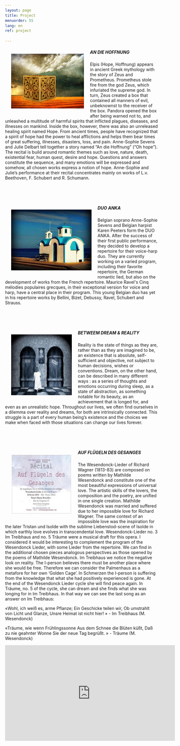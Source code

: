 ```yaml
---
layout: page
title: Project
menuorder: 55
lang: en
ref: project

---
```

<img style="float: left; padding: 20px" src="/assets/pandora.jpg"> 

##### AN DIE HOFFNUNG

Elpis (Hope, Hoffnung) appears in ancient Greek mythology with the story of Zeus and Prometheus. Prometheus stole fire from the god Zeus, which infuriated the supreme god. In turn, Zeus created a box that contained all manners of evil, unbeknownst to the receiver of the box. Pandora opened the box after being warned not to, and unleashed a multitude of harmful spirits that inflicted plagues, diseases, and illnesses on mankind. Inside the box, however, there was also an unreleased healing spirit named Hope. From ancient times, people have recognized that a spirit of hope had the power to heal afflictions and helps them bear times of great suffering, illnesses, disasters, loss, and pain. 
Anne-Sophie Sevens and Julie Delbart tell together a story named “An die Hoffnung” (“Oh hope”). The recital is build around romantic themes such as love, nature, death, existential fear, human quest, desire and hope. Questions and answers constitute the sequence, and many emotions will be expressed and somehow, all chosen works express a notion of hope. Anne-Sophie and Julie’s performance at their recital concentrates mainly on works of L.v. Beethoven, F. Schubert and R. Schumann.  

&nbsp;

&nbsp;

<img style="float: left; padding: 20px" src="/assets/eglise.jpg"> 

##### DUO ANKA 

Belgian soprano Anne-Sophie Sevens and Belgian harpist Karen Peeters form the DUO ANKA. After the success of their first public performance, they decided to develop a repertoire for their voice-harp duo. They are currently working on a varied program, including their favorite repertoire, the German romantic lied, but also on the development of works from the French repertoire.
Maurice Ravel's Cinq mélodies populaires grecques, in their exceptional version for voice and harp, have a central place in their program. This young Belgian duo has yet in his repertoire works by Bellini, Bizet, Debussy, Ravel, Schubert and Strauss. 

&nbsp;

&nbsp;

<img style="float: left; padding: 20px" src="/assets/dream.jpg"> 

##### BETWEEM DREAM & REALITY 

Reality is the state of things as they are, rather than as they are imagined to be, an existence that is absolute, self-sufficient and objective, not subject to human decisions, wishes  or conventions.
Dream, on the other hand, can be described in many different ways : as a series of thoughts and emotions occurring during sleep, as a state of abstraction, as something notable for its beauty, as an achievement that is longed for, and even as an unrealistic hope.
Throughout our lives, we often find ourselves in a dilemma over reality and dreams, for both are intrinsically connected. This struggle is a part of every human being’s existence and the choices we make when faced with those situations can change our lives forever.

&nbsp;

&nbsp;

<img style="float: left; padding: 20px" src="/assets/afficheke.jpg"> 

##### AUF FLÜGELN DES GESANGES

The Wesendonck-Lieder of Richard Wagner (1813-83) are composed on poems written by Mathilde Wesendonck and constitute one of the most beautiful expressions of universal love. The artistic skills of the lovers, the composition and the poetry, are unified in one single creation. Mathilde Wesendonck was married and suffered due to her impossible love for Richard Wagner. The same context of an impossible love was the inspiration for the later Tristan und Isolde with the sublime Liebenstod-scene of Isolde in which earthly love evolves in transcendental love. Wesendonck-Lieder no. 3 Im Treibhaus and no. 5 Träume were a musical draft for this opera. I considered it would be interesting to complement the program of the Wesendonck Lieder, with some Lieder from the repertoire. We can find in the additional chosen pieces analogous perspectives as those opened by the poems of Mathilde Wesendonck. Im Treibhaus we notice the negative look on reality. The I-person believes there must be another place where she would be free. Therefore we can consider the Palmenhaus as a metafore for her own ‘Golden Cage’. In Schmerzen the I-person is suffering from the knowledge that what she had positively experienced is gone. At the end of the Wesendonck Lieder cycle she will find peace again. In Träume, no. 5 of the cycle, she can dream and she finds what she was longing for in Im Treibhaus. In that way we can see the last song as an answer on Im Treibhaus:

«Wohl, ich weiß es, arme Pflanze; Ein Geschicke teilen wir, Ob umstrahlt von Licht und Glanze, Unsre Heimat ist nicht hier! » - Im Treibhaus (M. Wesendonck)

«Träume, wie wenn Frühlingssonne Aus dem Schnee die Blüten küßt, Daß zu nie geahnter Wonne Sie der neue Tag begrüßt. » - Träume (M. Wesendonck)

<iframe width="560" height="315" src="https://www.youtube.com/embed/0LKgizd9ac4?rel=0" frameborder="0" allowfullscreen></iframe>


